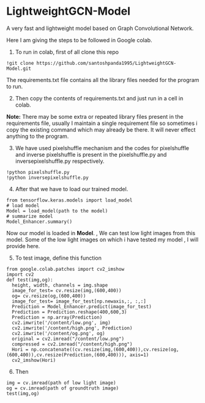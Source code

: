 # LightweightGCN-Model
A very fast and lightweight model based on Graph Convolutional Network.



Here I am giving the steps to be followed in Google colab.
1) To run in colab, first of all clone this repo
```
!git clone https://github.com/santoshpanda1995/LightweightGCN-Model.git
```
The requirements.txt file contains all the library files needed for the program to run.

2) Then copy the contents of requirements.txt and just run in a cell in colab.

**Note:** There may be some extra or repeated library files present in the requirements file, usually I maintain a single requirement file so sometimes i copy the existing command which may already be there. It will never effect anything to the program.

3) We have used pixelshuffle mechanism and the codes for pixelshuffle and inverse pixelshuffle is present in the pixelshuffle.py and inversepixelshuffle.py respectively.

```
!python pixelshuffle.py
!python inversepixelshuffle.py
```

4) After that we have to load our trained model.
```
from tensorflow.keras.models import load_model
# load model
Model = load_model(path to the model)
# summarize model
Model_Enhancer.summary()
```

Now our model is loaded in **Model**. , We can test low light images from this model. Some of the low light images on which i have tested my model , I will provide here.

5) To test image, define this function
```
from google.colab.patches import cv2_imshow
import cv2
def test(img,og):
  height, width, channels = img.shape
  image_for_test= cv.resize(img,(600,400))
  og= cv.resize(og,(600,400))
  image_for_test= image_for_test[np.newaxis,:, :,:]
  Prediction = Model_Enhancer.predict(image_for_test)
  Prediction = Prediction.reshape(400,600,3)
  Prediction = np.array(Prediction)
  cv2.imwrite('/content/low.png', img)
  cv2.imwrite('/content/high.png', Prediction)
  cv2.imwrite('/content/og.png', og)
  original = cv2.imread("/content/low.png")
  compressed = cv2.imread("/content/high.png")
  Hori = np.concatenate((cv.resize(img,(600,400)),cv.resize(og,(600,400)),cv.resize(Prediction,(600,400))), axis=1)
  cv2_imshow(Hori)
  ```
6) Then 
```
img = cv.imread(path of low light image)
og = cv.imread(path of groundtruth image)
test(img,og)
```
